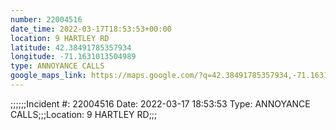 ```yaml
---
number: 22004516
date_time: 2022-03-17T18:53:53+00:00
location: 9 HARTLEY RD
latitude: 42.38491785357934
longitude: -71.1631013504989
type: ANNOYANCE CALLS
google_maps_link: https://maps.google.com/?q=42.38491785357934,-71.1631013504989
---
```


;;;;;;Incident #: 22004516  Date: 2022-03-17 18:53:53   Type: ANNOYANCE CALLS;;;Location: 9 HARTLEY RD;;;
